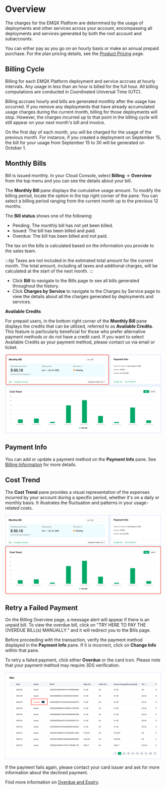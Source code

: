 # Overview

The charges for the EMQX Platform are determined by the usage of deployments and other services across your account, encompassing all deployments and services generated by both the root account and subaccounts.

You can either pay as you go on an hourly basis or make an annual prepaid purchase. For the plan pricing details, see the [Product Pricing](../price/pricing.md) page.

## Billing Cycle

Billing for each EMQX Platform deployment and service accrues at hourly intervals. Any usage in less than an hour is billed for the full hour. All billing computations are conducted in Coordinated Universal Time (UTC).

Billing accrues hourly and bills are generated monthly after the usage has occurred. If you remove any deployments that have already accumulated usage charges during the current month, billing for those deployments will stop. However, the charges incurred up to that point in the billing cycle will still appear on your next month's bill and invoice.

On the first day of each month, you will be charged for the usage of the previous month. For instance, if you created a deployment on September 15, the bill for your usage from September 15 to 30 will be generated on October 1.

## Monthly Bills

Bill is issued monthly. In your Cloud Console, select **Billing** -> **Overview** from the top menu and you can see the details about your bill.

The **Monthly Bill** pane displays the cumulative usage amount. To modify the billing period, locate the option in the top right corner of the pane. You can select a billing period ranging from the current month up to the previous 12 months. 

The **Bill status** shows one of the following:

- Pending: The monthly bill has not yet been billed.
- Issued: The bill has been billed and paid.
- Overdue: The bill has been billed and not paid.

The tax on the bills is calculated based on the information you provide to the sales team.

:::tip
Taxes are not included in the estimated total amount for the current month. The total amount, including all taxes and additional charges, will be calculated at the start of the next month.
:::

- Click **Bill** to navigate to the Bills page to see all bills generated throughout the history.
- Click **Charges by Service** to navigate to the Charges by Service page to view the details about all the charges generated by deployments and services.

**Available Credits**

For prepaid users, in the bottom right corner of the **Monthly Bill** pane displays the credits that can be utilized, referred to as **Available Credits**. This feature is particularly beneficial for those who prefer alternative payment methods or do not have a credit card. If you want to select Available Credits as your payment method, please contact us via email or ticket.

![month bill](./_assets/monthly_bill.png)


## Payment Info

You can add or update a payment method on the **Payment Info** pane. See [Billing Information](./billing_information.md) for more details.

## Cost Trend

The **Cost Trend** pane provides a visual representation of the expenses incurred by your account during a specific period, whether it's on a daily or monthly basis. It illustrates the fluctuation and patterns in your usage-related costs.

![month bill](./_assets/trend.png)


## Retry a Failed Payment

On the Billing Overview page, a message alert will appear if there is an unpaid bill. To view the overdue bill, click on "TRY HERE TO PAY THE OVERDUE BILL(s) MANUALLY." and it will redirect you to the Bills page.

Before proceeding with the transaction, verify the payment method displayed in the **Payment Info** pane. If it is incorrect, click on **Change Info** within that pane.

To retry a failed payment, click either **Overdue** or the card icon. Please note that your payment method may require 3DS verification.

![overdue](./_assets/overdue.png)

If the payment fails again, please contact your card issuer and ask for more information about the declined payment.

Find more information on [Overdue and Expiry](./overdue.md).
